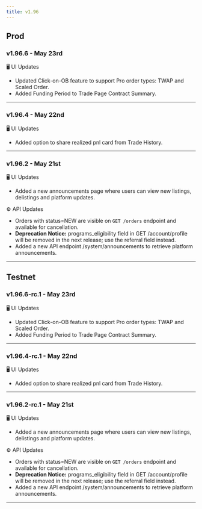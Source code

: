 ```yaml
---
title: v1.96
---
```

## Prod
### v1.96.6 - May 23rd
🖥️  UI Updates
* Updated Click-on-OB feature to support Pro order types: TWAP and Scaled Order.
* Added Funding Period to Trade Page Contract Summary.
---
### v1.96.4 - May 22nd
🖥️  UI Updates
* Added option to share realized pnl card from Trade History.
---
### v1.96.2 - May 21st
🖥️  UI Updates
* Added a new announcements page where users can view new listings, delistings and platform updates.

⚙️ API Updates
* Orders with status=NEW are visible on `GET /orders` endpoint and available for cancellation.
* **Deprecation Notice:** programs_eligibility field in GET /account/profile will be removed in the next release; use the referral field instead.
* Added a new API endpoint /system/announcements to retrieve platform announcements.
---

## Testnet
### v1.96.6-rc.1 - May 23rd
🖥️  UI Updates
* Updated Click-on-OB feature to support Pro order types: TWAP and Scaled Order.
* Added Funding Period to Trade Page Contract Summary.
---
### v1.96.4-rc.1 - May 22nd
🖥️  UI Updates
* Added option to share realized pnl card from Trade History.
---
### v1.96.2-rc.1 - May 21st
🖥️  UI Updates
* Added a new announcements page where users can view new listings, delistings and platform updates.

⚙️ API Updates
* Orders with status=NEW are visible on `GET /orders` endpoint and available for cancellation.
* **Deprecation Notice:** programs_eligibility field in GET /account/profile will be removed in the next release; use the referral field instead.
* Added a new API endpoint /system/announcements to retrieve platform announcements.
---
